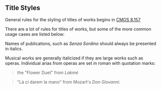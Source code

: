 ## Title Styles

General rules for the styling of titles of works begins in [CMOS 8.157](https://www.chicagomanualofstyle.org/book/ed17/part2/ch08/psec157.html)

There are a lot of rules for titles of works, but some of the more common usage cases are listed below:

Names of publications, such as *Senza Sordino* should always be presented in italics.

Musical works are generally italicized if they are large works such as operas. Individual arias from operas are set in roman with quotation marks:

>the "Flower Duet" from _Lakmé_

>"Là ci darem la mano" from Mozart's _Don Giovanni_.
